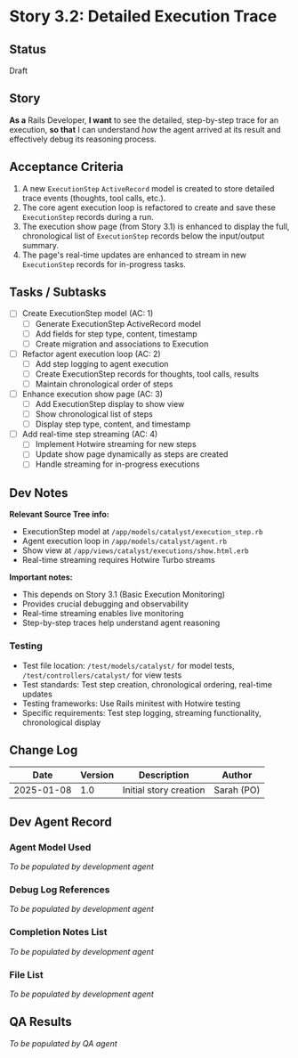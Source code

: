 # Story 3.2: Detailed Execution Trace

## Status
Draft

## Story
**As a** Rails Developer,
**I want** to see the detailed, step-by-step trace for an execution,
**so that** I can understand *how* the agent arrived at its result and effectively debug its reasoning process.

## Acceptance Criteria
1. A new `ExecutionStep` `ActiveRecord` model is created to store detailed trace events (thoughts, tool calls, etc.).
2. The core agent execution loop is refactored to create and save these `ExecutionStep` records during a run.
3. The execution show page (from Story 3.1) is enhanced to display the full, chronological list of `ExecutionStep` records below the input/output summary.
4. The page's real-time updates are enhanced to stream in new `ExecutionStep` records for in-progress tasks.

## Tasks / Subtasks

- [ ] Create ExecutionStep model (AC: 1)
  - [ ] Generate ExecutionStep ActiveRecord model
  - [ ] Add fields for step type, content, timestamp
  - [ ] Create migration and associations to Execution
- [ ] Refactor agent execution loop (AC: 2)
  - [ ] Add step logging to agent execution
  - [ ] Create ExecutionStep records for thoughts, tool calls, results
  - [ ] Maintain chronological order of steps
- [ ] Enhance execution show page (AC: 3)
  - [ ] Add ExecutionStep display to show view
  - [ ] Show chronological list of steps
  - [ ] Display step type, content, and timestamp
- [ ] Add real-time step streaming (AC: 4)
  - [ ] Implement Hotwire streaming for new steps
  - [ ] Update show page dynamically as steps are created
  - [ ] Handle streaming for in-progress executions

## Dev Notes

**Relevant Source Tree info:**
- ExecutionStep model at `/app/models/catalyst/execution_step.rb`
- Agent execution loop in `/app/models/catalyst/agent.rb`
- Show view at `/app/views/catalyst/executions/show.html.erb`
- Real-time streaming requires Hotwire Turbo streams

**Important notes:**
- This depends on Story 3.1 (Basic Execution Monitoring)
- Provides crucial debugging and observability
- Real-time streaming enables live monitoring
- Step-by-step traces help understand agent reasoning

### Testing
- Test file location: `/test/models/catalyst/` for model tests, `/test/controllers/catalyst/` for view tests
- Test standards: Test step creation, chronological ordering, real-time updates
- Testing frameworks: Use Rails minitest with Hotwire testing
- Specific requirements: Test step logging, streaming functionality, chronological display

## Change Log
| Date | Version | Description | Author |
|------|---------|-------------|--------|
| 2025-01-08 | 1.0 | Initial story creation | Sarah (PO) |

## Dev Agent Record

### Agent Model Used
*To be populated by development agent*

### Debug Log References
*To be populated by development agent*

### Completion Notes List
*To be populated by development agent*

### File List
*To be populated by development agent*

## QA Results
*To be populated by QA agent*